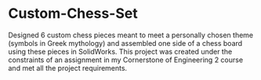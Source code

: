 # Custom-Chess-Set
Designed 6 custom chess pieces meant to meet a personally chosen theme (symbols in Greek mythology) and assembled one side of a chess board using these pieces in SolidWorks. This project was created under the constraints of an assignment in my Cornerstone of Engineering 2 course and met all the project requirements.
